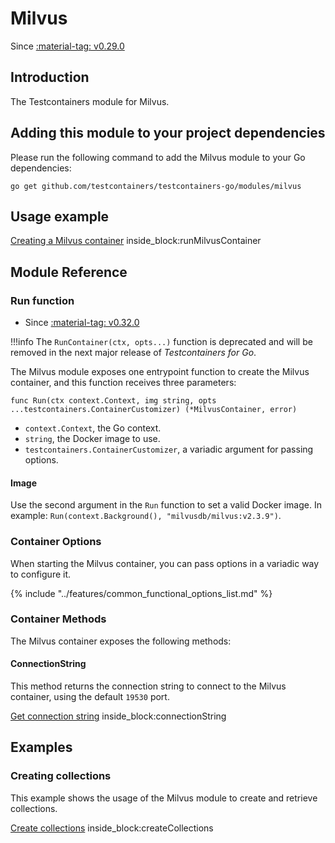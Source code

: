 # Milvus

Since <a href="https://github.com/testcontainers/testcontainers-go/releases/tag/v0.29.0"><span class="tc-version">:material-tag: v0.29.0</span></a>

## Introduction

The Testcontainers module for Milvus.

## Adding this module to your project dependencies

Please run the following command to add the Milvus module to your Go dependencies:

```
go get github.com/testcontainers/testcontainers-go/modules/milvus
```

## Usage example

<!--codeinclude-->
[Creating a Milvus container](../../modules/milvus/examples_test.go) inside_block:runMilvusContainer
<!--/codeinclude-->

## Module Reference

### Run function

- Since <a href="https://github.com/testcontainers/testcontainers-go/releases/tag/v0.32.0"><span class="tc-version">:material-tag: v0.32.0</span></a>

!!!info
    The `RunContainer(ctx, opts...)` function is deprecated and will be removed in the next major release of _Testcontainers for Go_.

The Milvus module exposes one entrypoint function to create the Milvus container, and this function receives three parameters:

```golang
func Run(ctx context.Context, img string, opts ...testcontainers.ContainerCustomizer) (*MilvusContainer, error)
```

- `context.Context`, the Go context.
- `string`, the Docker image to use.
- `testcontainers.ContainerCustomizer`, a variadic argument for passing options.

#### Image

Use the second argument in the `Run` function to set a valid Docker image.
In example: `Run(context.Background(), "milvusdb/milvus:v2.3.9")`.

### Container Options

When starting the Milvus container, you can pass options in a variadic way to configure it.

{% include "../features/common_functional_options_list.md" %}

### Container Methods

The Milvus container exposes the following methods:

#### ConnectionString

This method returns the connection string to connect to the Milvus container, using the default `19530` port.

<!--codeinclude-->
[Get connection string](../../modules/milvus/milvus_test.go) inside_block:connectionString
<!--/codeinclude-->

## Examples

### Creating collections

This example shows the usage of the Milvus module to create and retrieve collections.

<!--codeinclude-->
[Create collections](../../modules/milvus/examples_test.go) inside_block:createCollections
<!--/codeinclude-->
